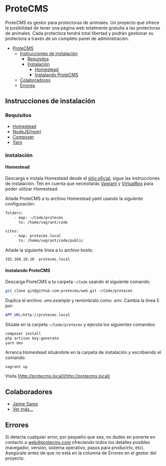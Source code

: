# ProteCMS

ProteCMS es gestor para protectoras de animales. Un proyecto que ofrece la posibilidad de tener una página web totalmente gratuita a las protectoras de animales. Cada protectora tendrá total libertad y podrán gestionar su protectora a través de un completo panel de administración.

- [ProteCMS](#protecms)
    - [Instrucciones de instalación](#instrucciones-de-instalacion)
        - [Requisitos](#requisitos)
        - [Instalación](#instalacion)
            - [Homestead](#homestead)
            - [Instalando ProteCMS](#instalando-protecms)
    - [Colaboradores](#colaboradores)
    - [Errores](#errores)

## Instrucciones de instalación

### Requisitos

- [Homestead](https://laravel.com/docs/5.6/homestead)
- [NodeJS(npm)](https://nodejs.org/)
- [Composer](https://getcomposer.org/)
- [Yarn](https://yarnpkg.com/en/)

### Instalación

#### Homestead

Descarga e instala Homestead desde el [sitio oficial](https://laravel.com/docs/5.6/homestead), sigue las instrucciones de instalación. Ten en cuenta que necesitarás [Vagrant](https://vagrantup.com) y [VirtualBox](https://www.virtualbox.org) para poder utilizar Homestead.

Añade ProteCMS a tu archivo Homestead.yaml usando la siguiente configuración:

```bash
folders:
    - map: ~/Code/protecms
      to: /home/vagrant/code

sites:
    - map: protecms.local
      to: /home/vagrant/code/public
```

Añade la siguiente línea a tu archivo hosts:

```bash
192.168.10.10  protecms.local
```

#### Instalando ProteCMS

Descarga ProteCMS a tu carpeta `~/Code` usando el siguiente comando:

```bash
git clone git@github.com:protecms/web.git ~/Code/protecms
```

Duplica el archivo _.env.example_ y renómbralo como _.env_. Cambia la línea 5 por:

```bash
APP_URL=http://protecms.local
```

Sitúate en la carpeta `~/Code/protecms` y ejecuta los siguientes comandos:

```bash
composer install
php artisan key:generate
yarn dev
```


Arranca Homestead situándote en la carpeta de instalación y escribiendo el comando:

`vagrant up`

Visita [http://protecms.local](http://protecms.local)

## Colaboradores

- [Jaime Sares](http://jaimesares.com)
- [Ver más...](https://github.com/protecms/cms/graphs/contributors)

## Errores

Si detecta cualquier error, por pequeño que sea, no dudes en ponerte en contacto a web@protecms.com ofreciendo todos los detalles posibles (navegador, versión, sistema operativo, pasos para producirlo, etc). Asegúrate antes de que no está en la columna de Errores en el gestor del proyecto.
